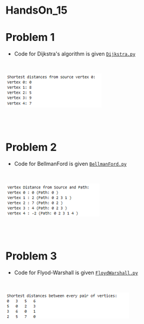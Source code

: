 # HandsOn_15

# Problem 1

* Code for Dijkstra's algorithm is given [`Dijkstra.py`](Dijkstra.py)

<br>

![alt text](Dijkstra.png)

<br>
<br>



# Problem 2

* Code for BellmanFord is given [`BellmanFord.py`](BellmanFord.py)

<br>

![alt text](BellmanFord.png)

<br>
<br>

# Problem 3

* Code for Flyod-Warshall is given [`FloydWarshall.py`](FloydWarshall.py)

<br>

![alt text](FloydWarshall.png)




